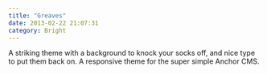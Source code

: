 ```yaml
---
title: "Greaves"
date: 2013-02-22 21:07:31
category: Bright
---
```


A striking theme with a background to knock your socks off, and nice type to put them back on. A responsive theme for the super simple Anchor CMS.
